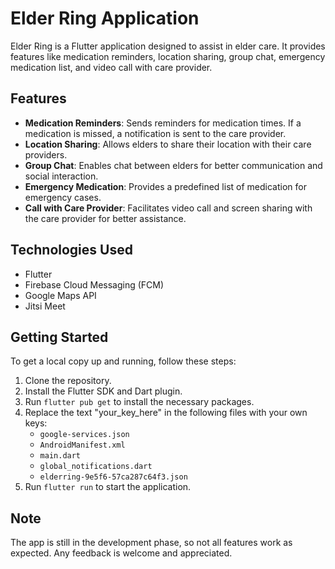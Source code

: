 # Elder Ring Application

Elder Ring is a Flutter application designed to assist in elder care. It provides features like medication reminders, location sharing, group chat, emergency medication list, and video call with care provider.

## Features

- **Medication Reminders**: Sends reminders for medication times. If a medication is missed, a notification is sent to the care provider.
- **Location Sharing**: Allows elders to share their location with their care providers.
- **Group Chat**: Enables chat between elders for better communication and social interaction.
- **Emergency Medication**: Provides a predefined list of medication for emergency cases.
- **Call with Care Provider**: Facilitates video call and screen sharing with the care provider for better assistance.

## Technologies Used

- Flutter
- Firebase Cloud Messaging (FCM)
- Google Maps API
- Jitsi Meet

## Getting Started

To get a local copy up and running, follow these steps:

1. Clone the repository.
2. Install the Flutter SDK and Dart plugin.
3. Run `flutter pub get` to install the necessary packages.
4. Replace the text "your_key_here" in the following files with your own keys:
   - `google-services.json`
   - `AndroidManifest.xml`
   - `main.dart`
   - `global_notifications.dart`
   - `elderring-9e5f6-57ca287c64f3.json`
5. Run `flutter run` to start the application.

## Note

The app is still in the development phase, so not all features work as expected. Any feedback is welcome and appreciated.
